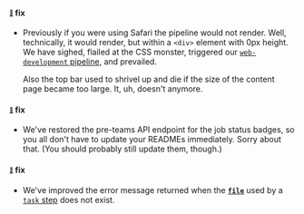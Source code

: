 #### <sub><sup><a name="v201-note-1" href="#v201-note-1">:link:</a></sup></sub> fix

* Previously if you were using Safari the pipeline would not render. Well, technically, it would render, but within a `<div>` element with 0px height. We have sighed, flailed at the CSS monster, triggered our [`web-development` pipeline](https://ci.concourse-ci.org/teams/main/pipelines/web-development), and prevailed.
  
  Also the top bar used to shrivel up and die if the size of the content page became too large. It, uh, doesn't anymore.
  
  
#### <sub><sup><a name="v201-note-2" href="#v201-note-2">:link:</a></sup></sub> fix

* We've restored the pre-teams API endpoint for the job status badges, so you all don't have to update your READMEs immediately. Sorry about that. (You should probably still update them, though.)
  
  
#### <sub><sup><a name="v201-note-3" href="#v201-note-3">:link:</a></sup></sub> fix

* We've improved the error message returned when the [**`file`**](https://concourse-ci.org/task-step.html#task-step-file) used by a [`task` step](https://concourse-ci.org/task-step.html) does not exist.
  
  
